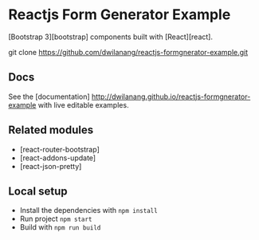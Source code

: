 # Reactjs Form Generator Example
[Bootstrap 3][bootstrap] components built with [React][react].

git clone https://github.com/dwilanang/reactjs-formgnerator-example.git

## Docs

See the [documentation] http://dwilanang.github.io/reactjs-formgnerator-example with live editable examples.

## Related modules

- [react-router-bootstrap]
- [react-addons-update]
- [react-json-pretty]

## Local setup

- Install the dependencies with `npm install`
- Run project `npm start`
- Build with `npm run build`
